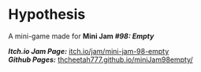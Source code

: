 # **Hypothesis**

A mini-game made for **Mini Jam *#98: Empty***

***Itch.io Jam Page:*** [itch.io/jam/mini-jam-98-empty](https://itch.io/jam/mini-jam-98-empty)\
***Github Pages:*** [thcheetah777.github.io/miniJam98empty/](https://thcheetah777.github.io/miniJam98empty/)
